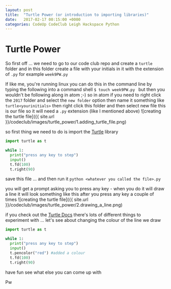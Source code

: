 ```yaml
---
layout: post
title:  "Turtle Power (or introduction to importing libraries)"
date:   2017-02-17 00:15:00 +0000
categories: CodeUp CodeClub Leigh Hackspace Python
---
```


Turtle Power
================
So first off ... we need to go to our code club repo and create a `turtle` folder and in this folder create a file with your initials in it with the extension of `.py` for example `week9PW.py`

If like me, you're running linux you can do this in the command line by typing the following into a command shell
`$ touch week9PW.py `
but then you wouldn't be following along in atom ;-) so in atom if you need to right click the `2017` folder and select the `new folder` option then name it something like `turtle<yourinitials>` then right click this folder and then select new file this is our file so it will need a `.py` extension (like I mentioned above)
![creating the turtle file]({{ site.url }}/codeclub/images/turtle_power/1.adding_turtle_file.png)

so first thing we need to do is import the [Turtle][4] library

```python
import turtle as t

while 1:
  print("press any key to step")
  input()
  t.fd(100)
  t.right(90)  
```

save this file ... and then run it
`python <whatever you called the file>.py `

you will get a prompt asking you to press any key - when you do it will draw a line it will look something like this after you press any key a couple of times
![creating the turtle file]({{ site.url }}/codeclub/images/turtle_power/2.drawing_a_line.png)

if you check out the [Turtle Docs][4] there's lots of different things to experiment with ... let's see about changing the colour of the line we draw

```python
import turtle as t

while 1:
  print("press any key to step")
  input()
  t.pencolor("red") #added a colour
  t.fd(100)
  t.right(90)  
```

have fun see what else you can come up with

Pw

[1]:https://www.gitkraken.com/
[2]:https://desktop.github.com/
[3]:https://github.com/leigh-hackspace/codeclub
[4]:https://docs.python.org/3.0/library/turtle.html

